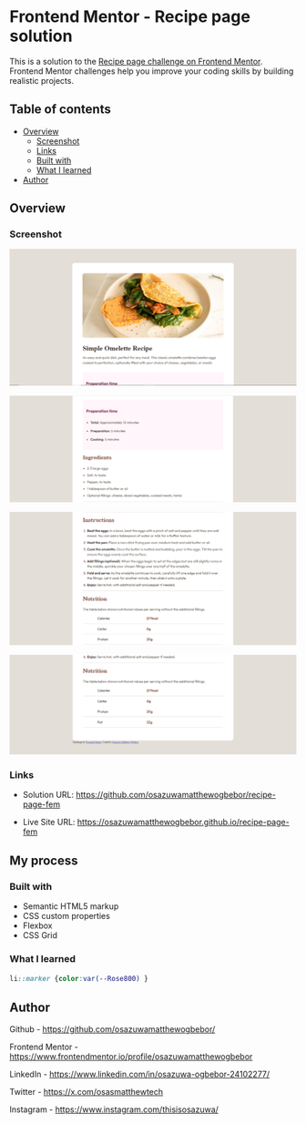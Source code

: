 # Frontend Mentor - Recipe page solution

This is a solution to the [Recipe page challenge on Frontend Mentor](https://www.frontendmentor.io/challenges/recipe-page-KiTsR8QQKm). Frontend Mentor challenges help you improve your coding skills by building realistic projects. 

## Table of contents

- [Overview](#overview)
  - [Screenshot](#screenshot)
  - [Links](#links)
  - [Built with](#built-with)
  - [What I learned](#what-i-learned)
- [Author](#author)


## Overview

### Screenshot

![Image and heading](https://raw.githubusercontent.com/osazuwamatthewogbebor/recipe-page-fem/main/screenshots/Capture%20A.PNG)

![Ingredients](https://raw.githubusercontent.com/osazuwamatthewogbebor/recipe-page-fem/main/screenshots/Capture%20B.PNG)

![Instructions](https://raw.githubusercontent.com/osazuwamatthewogbebor/recipe-page-fem/main/screenshots/Capture%20C.PNG)

![Nutrition](https://raw.githubusercontent.com/osazuwamatthewogbebor/recipe-page-fem/main/screenshots/Capture%20D.PNG)


### Links

- Solution URL: https://github.com/osazuwamatthewogbebor/recipe-page-fem

- Live Site URL: https://osazuwamatthewogbebor.github.io/recipe-page-fem

## My process

### Built with

- Semantic HTML5 markup
- CSS custom properties
- Flexbox
- CSS Grid

### What I learned

```css
li::marker {color:var(--Rose800) }
```


## Author

Github - https://github.com/osazuwamatthewogbebor/

Frontend Mentor - https://www.frontendmentor.io/profile/osazuwamatthewogbebor

LinkedIn - https://www.linkedin.com/in/osazuwa-ogbebor-24102277/

Twitter - https://x.com/osasmatthewtech

Instagram - https://www.instagram.com/thisisosazuwa/




